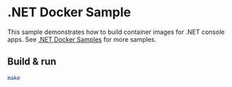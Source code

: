 # .NET Docker Sample

This sample demonstrates how to build container images for .NET console apps.
See [.NET Docker Samples](https://github.com/dotnet/dotnet-docker/blob/main/samples/README.md) for more samples.

## Build & run

```sh
make
```
